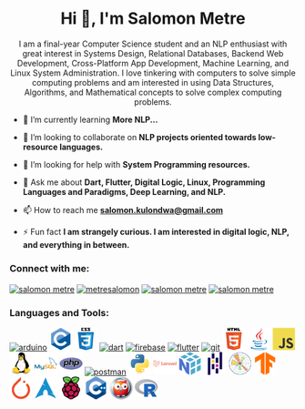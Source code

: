 <h1 align="center">Hi 👋, I'm Salomon Metre</h1>
<p align="center">I am a final-year Computer Science student and an NLP enthusiast with great interest in Systems Design, Relational Databases, Backend Web Development, Cross-Platform App Development, Machine Learning, and Linux System Administration. I love tinkering with computers to solve simple computing problems and am interested in using Data Structures, Algorithms, and Mathematical concepts to solve complex computing problems.</p>

- 🌱 I’m currently learning **More NLP...**

- 👯 I’m looking to collaborate on **NLP projects oriented towards low-resource languages.**

- 🤝 I’m looking for help with **System Programming resources.**

- 💬 Ask me about **Dart, Flutter, Digital Logic, Linux, Programming Languages and Paradigms, Deep Learning, and NLP.**

- 📫 How to reach me **salomon.kulondwa@gmail.com**

- ⚡ Fun fact **I am strangely curious. I am interested in digital logic, NLP, and everything in between.**

<h3 align="left">Connect with me:</h3>
<p align="left">
<a href="https://www.linkedin.com/in/salomon-metre-a0b4b9184/" target="blank"><img align="center" src="https://upload.wikimedia.org/wikipedia/commons/thumb/c/ca/LinkedIn_logo_initials.png/480px-LinkedIn_logo_initials.png" alt="salomon metre" height="30" width="40"/></a>
<a href="https://twitter.com/metresalomon" target="blank"><img align="center" src="https://raw.githubusercontent.com/rahuldkjain/github-profile-readme-generator/master/src/images/icons/Social/twitter.svg" alt="metresalomon" height="30" width="40" /></a>
<a href="https://www.facebook.com/salomon.metre/" target="blank"><img align="center" src="https://raw.githubusercontent.com/rahuldkjain/github-profile-readme-generator/master/src/images/icons/Social/facebook.svg" alt="salomon metre" height="30" width="40" /></a>
<a href="https://www.instagram.com/salomonmetre/" target="blank"><img align="center" src="https://raw.githubusercontent.com/rahuldkjain/github-profile-readme-generator/master/src/images/icons/Social/instagram.svg" alt="salomon metre" height="30" width="40"/></a>
</p>

<h3 align="left">Languages and Tools:</h3>
<p align="left">
<a href="https://www.arduino.cc/" target="_blank" rel="noreferrer"><img src="https://cdn.worldvectorlogo.com/logos/arduino-1.svg" alt="arduino" width="40" height="40"/></a>
<a href="https://www.cprogramming.com/" target="_blank" rel="noreferrer"><img src="https://raw.githubusercontent.com/devicons/devicon/master/icons/c/c-original.svg" alt="c" width="40" height="40"/></a>
<a href="https://www.w3schools.com/css/" target="_blank" rel="noreferrer"><img src="https://raw.githubusercontent.com/devicons/devicon/master/icons/css3/css3-original-wordmark.svg" alt="css3" width="40" height="40"/></a>
<a href="https://dart.dev" target="_blank" rel="noreferrer"><img src="https://www.vectorlogo.zone/logos/dartlang/dartlang-icon.svg" alt="dart" width="40" height="40"/></a>
<a href="https://firebase.google.com/" target="_blank" rel="noreferrer"><img src="https://www.vectorlogo.zone/logos/firebase/firebase-icon.svg" alt="firebase" width="40" height="40"/></a>
<a href="https://flutter.dev" target="_blank" rel="noreferrer"><img src="https://www.vectorlogo.zone/logos/flutterio/flutterio-icon.svg" alt="flutter" width="40" height="40"/></a>
<a href="https://git-scm.com/" target="_blank" rel="noreferrer"><img src="https://www.vectorlogo.zone/logos/git-scm/git-scm-icon.svg" alt="git" width="40" height="40"/></a>
<a href="https://www.w3.org/html/" target="_blank" rel="noreferrer"><img src="https://raw.githubusercontent.com/devicons/devicon/master/icons/html5/html5-original-wordmark.svg" alt="html5" width="40" height="40"/></a>
<a href="https://www.java.com" target="_blank" rel="noreferrer"><img src="https://raw.githubusercontent.com/devicons/devicon/master/icons/java/java-original.svg" alt="java" width="40" height="40"/></a>
<a href="https://developer.mozilla.org/en-US/docs/Web/JavaScript" target="_blank" rel="noreferrer"><img src="https://raw.githubusercontent.com/devicons/devicon/master/icons/javascript/javascript-original.svg" alt="javascript" width="40" height="40"/></a>
<a href="https://www.linux.org/" target="_blank" rel="noreferrer"><img src="https://raw.githubusercontent.com/devicons/devicon/master/icons/linux/linux-original.svg" alt="linux" width="40" height="40"/></a>
<a href="https://www.mysql.com/" target="_blank" rel="noreferrer"><img src="https://raw.githubusercontent.com/devicons/devicon/master/icons/mysql/mysql-original-wordmark.svg" alt="mysql" width="40" height="40"/></a>
<a href="https://www.php.net" target="_blank" rel="noreferrer"><img src="https://raw.githubusercontent.com/devicons/devicon/master/icons/php/php-original.svg" alt="php" width="40" height="40"/></a>
<a href="https://postman.com" target="_blank" rel="noreferrer"><img src="https://www.vectorlogo.zone/logos/getpostman/getpostman-icon.svg" alt="postman" width="40" height="40"/></a>
<a href="https://www.python.org" target="_blank" rel="noreferrer"><img src="https://raw.githubusercontent.com/devicons/devicon/master/icons/python/python-original.svg" alt="python" width="40" height="40"/></a>
<a href="https://laravel.com/" target="_blank" rel="noreferrer"><img src="https://raw.githubusercontent.com/devicons/devicon/master/icons/laravel/laravel-original-wordmark.svg" alt="laravel" width="40" height="40"/></a>
<a href="https://numpy.org/" target="_blank" rel="noreferrer"><img src="https://raw.githubusercontent.com/devicons/devicon/master/icons/numpy/numpy-original.svg" alt="numpy" width="40" height="40"/></a>
<a href="https://pandas.pydata.org/" target="_blank" rel="noreferrer"><img src="https://raw.githubusercontent.com/devicons/devicon/master/icons/pandas/pandas-original.svg" alt="pandas" width="40" height="40"/></a>
<a href="https://matplotlib.org/" target="_blank" rel="noreferrer"><img src="https://raw.githubusercontent.com/devicons/devicon/master/icons/matplotlib/matplotlib-original.svg" alt="matplotlib" width="40" height="40"/></a>
<a href="https://www.tensorflow.org/" target="_blank" rel="noreferrer"><img src="https://raw.githubusercontent.com/devicons/devicon/master/icons/tensorflow/tensorflow-original.svg" alt="tensorflow" width="40" height="40"/></a>
<a href="https://pytorch.org/" target="_blank" rel="noreferrer"><img src="https://raw.githubusercontent.com/devicons/devicon/master/icons/pytorch/pytorch-original.svg" alt="pytorch" width="40" height="40"/></a>
<a href="https://archlinux.org/" target="_blank" rel="noreferrer"><img src="https://raw.githubusercontent.com/devicons/devicon/master/icons/archlinux/archlinux-original.svg" alt="archlinux" width="40" height="40"/></a>
<a href="https://www.raspberrypi.org/" target="_blank" rel="noreferrer"><img src="https://raw.githubusercontent.com/devicons/devicon/master/icons/raspberrypi/raspberrypi-original.svg" alt="raspberrypi" width="40" height="40"/></a>
<a href="https://isocpp.org/" target="_blank" rel="noreferrer"><img src="https://raw.githubusercontent.com/devicons/devicon/master/icons/cplusplus/cplusplus-original.svg" alt="cplusplus" width="40" height="40"/></a>
<a href="https://www.swi-prolog.org/" target="_blank" rel="noreferrer"><img src="https://raw.githubusercontent.com/devicons/devicon/master/icons/prolog/prolog-original.svg" alt="prolog" width="40" height="40"/></a>
<a href="https://www.r-project.org/" target="_blank" rel="noreferrer"><img src="https://raw.githubusercontent.com/devicons/devicon/master/icons/r/r-original.svg" alt="r" width="40" height="40"/></a>
</p>
